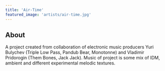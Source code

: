 ```yaml
---
title: 'Air-Time'
featured_image: 'artists/air-time.jpg'
---
```


## About

A project created from collaboration of electronic music producers Yuri Bulychev (Triple Low Pass, Pandub Bear, Monotonne) and Vladimir Pridorogin (Them Bones, Jack Jack). Music of project is some mix of IDM, ambient and different experimental melodic textures.

